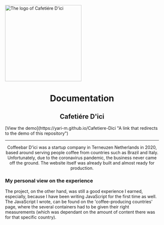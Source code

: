 <img src="https://yari-m.github.io/Cafetiere-Dici/wp-content/themes/cafetiere-dici/img/logo.svg" alt="The logo of Cafetiére D'ici" width="250" />
  
<h1 style="text-align: center;">Documentation</h1>

<h2 style="text-align: center;">Cafetiére D'ici</h2>
[View the demo](https://yari-m.github.io/Cafetiere-Dici "A link that redirects to the demo of this repository")

<hr>

<p style="text-align: center;">Coffeebar D'ici was a startup company in Terneuzen Netherlands in 2020, based around serving people coffee from countries such as Brazil and Italy. Unfortunately, due to the coronavirus pandemic, the business never came off the ground. The website itself was already built and almost ready for production.</p>


<h3>My personal view on the experience</h3>
<p>The project, on the other hand, was still a good experience I earned, especially, because I have been writing JavaScript for the first time as well.
The JavaScript I wrote, can be found on the 'coffee-producing countries' page, where the several containers had to be given their right measurements (which was dependant on the amount of content there was for that specific country).</p>


